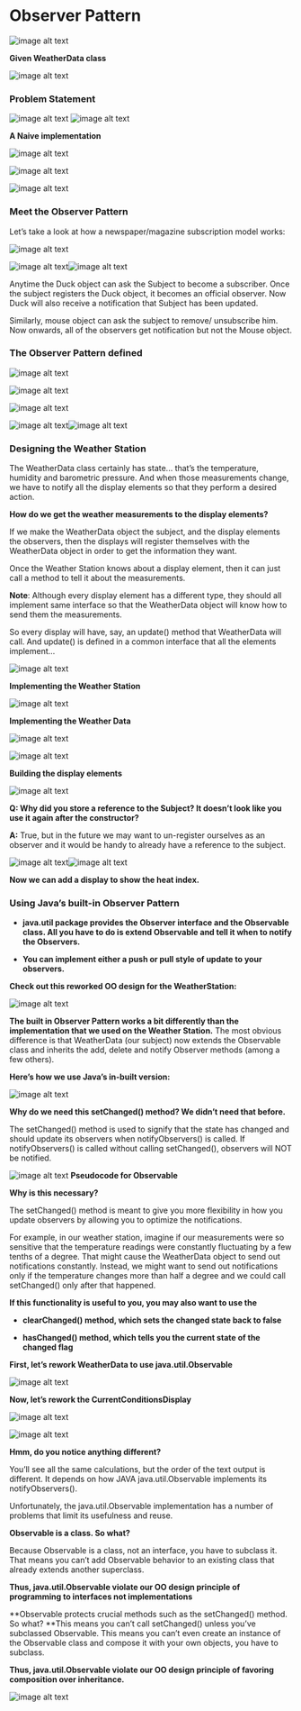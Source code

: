 # Observer Pattern

![image alt text](image_0.png)

**Given WeatherData class**

![image alt text](image_1.png)

### Problem Statement

![image alt text](image_2.png)                 ![image alt text](image_3.png)

**A Naive implementation**

![image alt text](image_4.png)

![image alt text](image_5.png)

![image alt text](image_6.png)

### Meet the Observer Pattern

Let’s take a look at how a newspaper/magazine subscription model works:

![image alt text](image_7.png)

![image alt text](image_8.png)![image alt text](image_9.png)

Anytime the Duck object can ask the Subject to become a subscriber. Once the subject registers the Duck object, it becomes an official observer. Now Duck will also receive a notification that Subject has been updated.

Similarly, mouse object can ask the subject to remove/ unsubscribe him. Now onwards, all of the observers get notification but not the Mouse object.

### The Observer Pattern defined

![image alt text](image_10.png)

![image alt text](image_11.png)

![image alt text](image_12.png)

![image alt text](image_13.png)![image alt text](image_14.png)

### Designing the Weather Station

The WeatherData class certainly has state... that’s the temperature, humidity and barometric pressure. And when those measurements change, we have to notify all the display elements so that they perform a desired action. 

**How do we get the weather measurements to the display elements?**

If we make the WeatherData object the subject, and the display elements the observers, then the displays will register themselves with the WeatherData object in order to get the information they want.

Once the Weather Station knows about a display element, then it can just call a method to tell it about the measurements. 

**Note**: Although every display element has a different type, they should all implement same interface so that the WeatherData object will know how to send them the measurements. 

So every display will have, say, an update() method that WeatherData will call. And update() is defined in a common interface that all the elements implement… 

![image alt text](image_15.png)

**Implementing the Weather Station**

![image alt text](image_16.png)  

**Implementing the Weather Data**

![image alt text](image_17.png)   

![image alt text](image_18.png)

**Building the display elements**

![image alt text](image_19.png)

**Q: Why did you store a reference to the Subject? It doesn’t look like you use it again after the constructor?**

**A:** True, but in the future we may want to un-register ourselves as an observer and it would be handy to already have a reference to the subject.

![image alt text](image_20.png)![image alt text](image_21.png)

**Now we can add a display to show the heat index.**

### Using Java’s built-in Observer Pattern

- **java.util package provides the Observer interface and the Observable class. All you have to do is extend Observable and tell it when to notify the Observers.**

- **You can implement either a push or pull style of update to your observers.**

**Check out this reworked OO design for the WeatherStation:**

![image alt text](image_22.png)

**The built in Observer Pattern works a bit differently than the implementation that we used on the Weather Station.** The most obvious difference is that WeatherData (our subject) now extends the Observable class and inherits the add, delete and notify Observer methods (among a few others). 

**Here’s how we use Java’s in-built version:**

![image alt text](image_23.png)

**Why do we need this setChanged() method? We didn’t need that before.**

The setChanged() method is used to signify that the state has changed and should update its observers when notifyObservers() is called. If notifyObservers() is called without calling setChanged(), observers will NOT be notified. 

![image alt text](image_24.png) **Pseudocode for Observable**

**Why is this necessary?**

The setChanged() method is meant to give you more flexibility in how you update observers by allowing you to optimize the notifications. 

For example, in our weather station, imagine if our measurements were so sensitive that the temperature readings were constantly fluctuating by a few tenths of a degree. That might cause the WeatherData object to send out notifications constantly. Instead, we might want to send out notifications only if the temperature changes more than half a degree and we could call setChanged() only after that happened. 

**If this functionality is useful to you, you may also want to use the**

- **clearChanged() method, which sets the changed state back to false**

- **hasChanged() method, which tells you the current state of the changed flag**

**First, let’s rework WeatherData to use java.util.Observable**

![image alt text](image_25.png)

**Now, let’s rework the CurrentConditionsDisplay**

![image alt text](image_26.png)

![image alt text](image_27.png)

**Hmm, do you notice anything different?**

You’ll see all the same calculations, but the order of the text output is different. It depends on how JAVA java.util.Observable implements its notifyObservers().

Unfortunately, the java.util.Observable implementation has a number of problems that limit its usefulness and reuse. 

**Observable is a class. So what?**

Because Observable is a class, not an interface, you have to subclass it. That means you can’t add Observable behavior to an existing class that already extends another superclass. 

**Thus, java.util.Observable violate our OO design principle of programming to interfaces not implementations**

**Observable protects crucial methods such as the setChanged() method. So what? **This means you can’t call setChanged() unless you’ve subclassed Observable. This means you can’t even create an instance of the Observable class and compose it with your own objects, you have to subclass. 

**Thus, java.util.Observable violate our OO design principle of favoring composition over inheritance.**

![image alt text](image_28.png)

